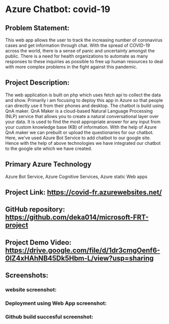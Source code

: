 # Azure Chatbot: covid-19

## Problem Statement:

This web app allows the user to track the increasing number of coronavirus cases and get information through chat. With the spread of COVID-19 across the world, there is a sense of panic and uncertainty amongst the public. There is a need for health organizations to automate as many responses to these inquiries as possible to free up human resources to deal with more complex problems in the fight against this pandemic. 

## Project Description:



The web application is built on php which uses fetch api to collect the data and show. Primarily i am focusing to deploy this app in Azure so that people can directly use it from their phones and desktop. The chatbot is build using QnA maker. QnA Maker is a cloud-based Natural Language Processing (NLP) service that allows you to create a natural conversational layer over your data. It is used to find the most appropriate answer for any input from your custom knowledge base (KB) of information. With the help of Azure QnA maker we can prebuilt or upload the questionaries for our chatbot. Here, we've used Azure Bot Service to add chatbot to our google site. Hence with the help of above technologies we have integrated our chatbot to the google site which we have created.


## Primary Azure Technology

Azure Bot Service, Azure Cognitive Services, Azure static Web apps

## Project Link: https://covid-fr.azurewebsites.net/

##  GitHub repository: https://github.com/deka014/microsoft-FRT-project

## Project Demo Video: https://drive.google.com/file/d/1dr3cmgOenf6-0lZ4xHAhNB45Dk5Hbm-L/view?usp=sharing

## Screenshots:

### website screenshot:


### Deployment using Web App screenshot:


### Github build succesful screenshot:

